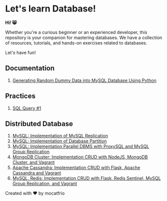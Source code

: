 # Let's learn Database!

**Hi! 😸**

Whether you're a curious beginner or an experienced developer, this repository is your companion for mastering databases. We have a collection of resources, tutorials, and hands-on exercises related to databases.

Let's have fun!

## Documentation

1. [Generating Random Dummy Data into MySQL Database Using Python](structured/dumps/generate_dummy.md)

## Practices

1. [SQL Query #1](structured/practices/practice1/practice1.md)

## Distributed Database

1. [MySQL: Implementation of MySQL Replication](https://github.com/mocatfrio/distributed-database/tree/master/Tugas-1)
2. [MySQL: Implementation of Database Partition](https://github.com/mocatfrio/distributed-database/tree/master/Tugas-2)
3. [MySQL: Implementation Parallel DBMS with ProxySQL and MySQL Group Replication](https://github.com/mocatfrio/distributed-database/tree/master/Tugas-ETS)
4. [MongoDB Cluster: Implementation CRUD with NodeJS, MongoDB Cluster, and Vagrant](https://github.com/mocatfrio/distributed-database/tree/master/Tugas-5)
5. [Apache Cassandra: Implementation CRUD with Flask, Apache Cassandra and Vagrant](https://github.com/mocatfrio/distributed-database/tree/master/Tugas-6)
6. [MySQL, Redis: Implementation CRUD with Flask, Redis Sentinel, MySQL Group Replication, and Vagrant](https://github.com/mocatfrio/distributed-database/tree/master/Tugas-EAS)



Created with ❤️ by mocatfrio
